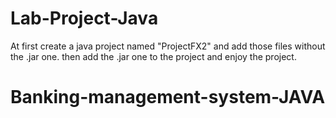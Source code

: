 # Lab-Project-Java

At first create a java project named "ProjectFX2" and add those files without the .jar one.
then add the .jar one to the project
and enjoy the project.
# Banking-management-system-JAVA
